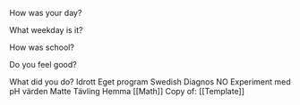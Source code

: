How was your day?

What weekday is it?

How was school?

Do you feel good?

What did you do?
Idrott
Eget program
Swedish
Diagnos
NO
Experiment med pH värden
Matte
Tävling
Hemma
[[Math]]
Copy of:
[[Template]]